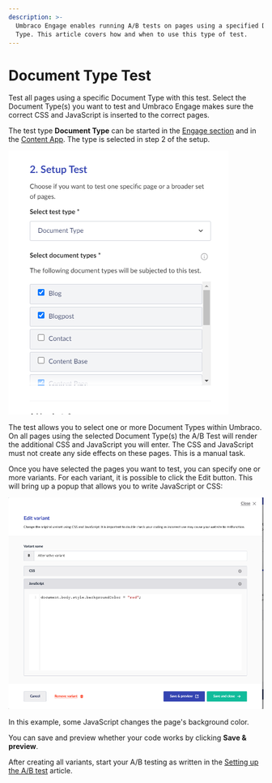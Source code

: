 ```yaml
---
description: >-
  Umbraco Engage enables running A/B tests on pages using a specified Document
  Type. This article covers how and when to use this type of test.
---
```


# Document Type Test

Test all pages using a specific Document Type with this test. Select the Document Type(s) you want to test and Umbraco Engage makes sure the correct CSS and JavaScript is inserted to the correct pages.

The test type **Document Type** can be started in the [Engage section](../../introduction/the-umbraco-engage-section.md) and in the [Content App](../../introduction/content-apps.md). The type is selected in step 2 of the setup.

![Setup Test](../../../.gitbook/assets/engage-ab-test-document-type-test.png)

The test allows you to select one or more Document Types within Umbraco. On all pages using the selected Document Type(s) the A/B Test will render the additional CSS and JavaScript you will enter. The CSS and JavaScript must not create any side effects on these pages. This is a manual task.

Once you have selected the pages you want to test, you can specify one or more variants. For each variant, it is possible to click the Edit button. This will bring up a popup that allows you to write JavaScript or CSS:

![Edit variant using CSS or JavaScript](../../../.gitbook/assets/engage-ab-test-documettype-javascript.png)

In this example, some JavaScript changes the page's background color.

You can save and preview whether your code works by clicking **Save & preview**.

After creating all variants, start your A/B testing as written in the [Setting up the A/B test](../setting-up-the-ab-test.md) article.
